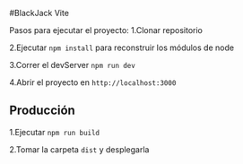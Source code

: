 #BlackJack Vite

Pasos para ejecutar el proyecto:
1.Clonar repositorio

2.Ejecutar ```npm install``` para reconstruir los módulos de node

3.Correr el devServer ```npm run dev```

4.Abrir el proyecto en  ```http://localhost:3000```

## Producción
1.Ejecutar ```npm run build```

2.Tomar la carpeta ```dist``` y desplegarla